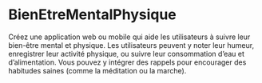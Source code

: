 # BienEtreMentalPhysique
Créez une application web ou mobile qui aide les utilisateurs à suivre leur bien-être mental et physique. Les utilisateurs peuvent y noter leur humeur, enregistrer leur activité physique, ou suivre leur consommation d’eau et d’alimentation. Vous pouvez y intégrer des rappels pour encourager des habitudes saines (comme la méditation ou la marche).
